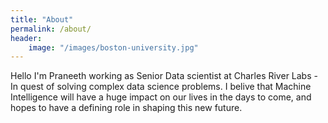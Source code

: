 ```yaml
---
title: "About"
permalink: /about/
header:
    image: "/images/boston-university.jpg"
---
```


Hello I'm Praneeth working as Senior Data scientist at Charles River Labs - In quest of solving complex data science problems. I belive that Machine Intelligence will have a huge impact on our lives in the days to come, and hopes to have a defining role in shaping this new future. 
